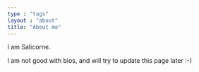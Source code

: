 ```yaml
---
type : "tags"
layout : "about"
title: "About me"
---
```


I am Salicorne.

I am not good with bios, and will try to update this page later :-) 